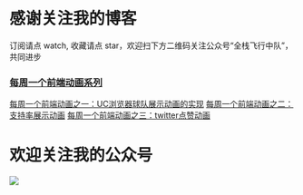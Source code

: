 # 感谢关注我的博客
订阅请点 watch, 收藏请点 star，欢迎扫下方二维码关注公众号“全栈飞行中队”，共同进步
### [每周一个前端动画系列](https://juejin.im/collection/5a92d57cf265da258cd80397)
[每周一个前端动画之一：UC浏览器球队展示动画的实现](https://juejin.im/post/5a74902e5188257a64266f83)
[每周一个前端动画之二：支持率展示动画](https://juejin.im/post/5a7ffb22f265da4e9016a89a)
[每周一个前端动画之三：twitter点赞动画](https://juejin.im/post/5a918bcf6fb9a063475f9bf1)


# 欢迎关注我的公众号
![](http://oankigr4l.bkt.clouddn.com/wexin.png)


